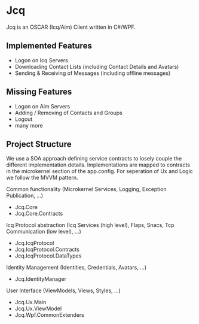 # Jcq

Jcq is an OSCAR (Icq/Aim) Client written in C#/WPF.

## Implemented Features
- Logon on Icq Servers
- Downloading Contact Lists (including Contact Details and Avatars)
- Sending & Receiving of Messages (including offline messages)

## Missing Features
- Logon on Aim Servers
- Adding / Removing of Contacts and Groups
- Logout
- many more

## Project Structure

We use a SOA approach defining service contracts to losely couple the different implementation details.
Implementations are mapped to contracts in the microkernel section of the app.config.
For seperation of Ux and Logic we follow the MVVM pattern.

Common functionality (Microkernel Services, Logging, Exception Publication, ...)
- Jcq.Core 
- Jcq.Core.Contracts

Icq Protocol abstraction (Icq Services (high level), Flaps, Snacs, Tcp Communication (low level), ...)
- Jcq.IcqProtocol
- Jcq.IcqProtocol.Contracts
- Jcq.IcqProtocol.DataTypes

Identity Management (Identities, Credentials, Avatars, ...)
-  Jcq.IdentityManager

User Interface (ViewModels, Views, Styles, ...)
- Jcq.Ux.Main
- Jcq.Ux.ViewModel
- Jcq.Wpf.CommonExtenders